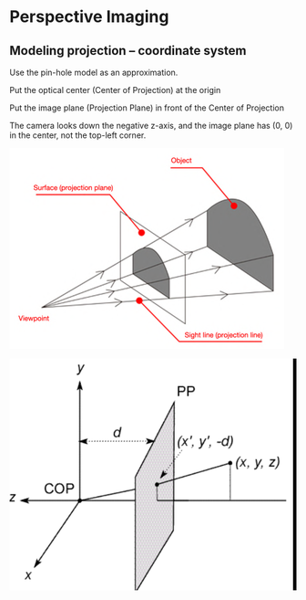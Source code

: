 # Perspective Imaging

## Modeling projection – coordinate system

Use the pin-hole model as an approximation.

Put the optical center (Center of Projection) at the origin

Put the image plane (Projection Plane) in front of the Center of Projection

The camera looks down the negative z-axis, and the image plane has (0, 0) in the center, not the top-left corner.

![image-20210115220329018](assets/image-20210115220329018.png)

![image-20210115220652107](assets/image-20210115220652107.png)

